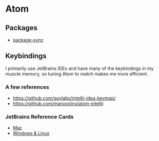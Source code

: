 # Atom

## Packages

* [package-sync](https://atom.io/packages/package-sync)

## Keybindings

I primarily use JetBrains IDEs and have many of the keybindings in my muscle
memory, so tuning Atom to match makes me more efficient.

### A few references

* <https://github.com/guylabs/intellij-idea-keymap/>
* <https://github.com/manovotny/atom-intellij>

### JetBrains Reference Cards

* [Mac](https://resources.jetbrains.com/assets/products/intellij-idea/IntelliJIDEA_ReferenceCard_mac.pdf)
* [Windows & Linux](https://resources.jetbrains.com/assets/products/intellij-idea/IntelliJIDEA_ReferenceCard.pdf)
